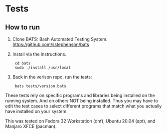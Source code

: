# Tests

## How to run

1. Clone BATS: Bash Automated Testing System. https://github.com/sstephenson/bats

2. Install via the instructions.

        cd bats
        sudo ./install /usr/local

3. Back in the verison repo, run the tests:

        bats tests/version.bats

These tests rely on specific programs and libraries being installed on the running system. And on others NOT being installed. Thus you may have to edit the test cases to select different programs that match what you actually have installed on your system.

This was tested on Fedora 32 Workstation (dnf), Ubuntu 20.04 (apt), and Manjaro XFCE (pacman).
